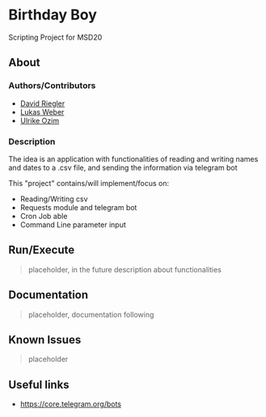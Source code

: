 # Birthday Boy
Scripting Project for MSD20

## About
### Authors/Contributors
* [David Riegler](mailto:david.riegler@fh-joanneum.at)
* [Lukas Weber](lukas.weber@fh-joanneum.at)
* [Ulrike Ozim](ulrike.ozim@fh-joanneum.at)

### Description
The idea is an application with functionalities of reading and writing names and dates to a .csv file, and sending the information via telegram bot

This "project" contains/will implement/focus on:
* Reading/Writing csv
* Requests module and telegram bot
* Cron Job able
* Command Line parameter input


## Run/Execute
> placeholder, in the future description about functionalities

## Documentation
> placeholder, documentation following

## Known Issues
> placeholder


## Useful links
* https://core.telegram.org/bots


